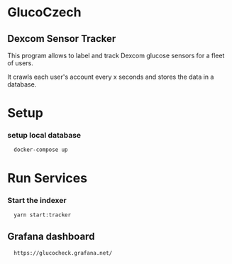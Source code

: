 # GlucoCzech
## Dexcom Sensor Tracker

This program allows to label and track Dexcom glucose sensors for a fleet of users. 

It crawls each user's account every x seconds and stores the data in a database. 

# Setup

### setup local database

      docker-compose up

# Run Services

### Start the indexer

      yarn start:tracker

## Grafana dashboard

      https://glucocheck.grafana.net/

